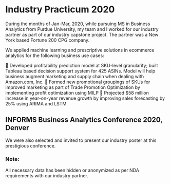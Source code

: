 # Industry Practicum 2020

During the months of Jan-Mar, 2020, while pursuing MS in Business Analytics from Purdue University, my team and I worked for our industry partner as part of our industry capstone project. The partner was a New York based Fortune 200 CPG company.

We applied machine learning and prescriptive solutions in ecommerce analytics for the following business use cases:

   Developed profitability prediction model at SKU-level granularity; built Tableau based decision support system for 425 ASINs. Model will help business augment marketing and supply chain when dealing with Amazon.com, Inc.
   Formed new promotional groupings of SKUs for improved marketing as part of Trade Promotion Optimization by implementing profit optimization using MILP
   Projected $58 million increase in year-on-year revenue growth by improving sales forecasting by 25% using ARIMA and LSTM
  
## INFORMS Business Analytics Conference 2020, Denver

We were also selected and invited to present our industry poster at this prestigious conference. 

### Note:
All necessary data has been hidden or anonymized as per NDA requirements with our industry partner.
